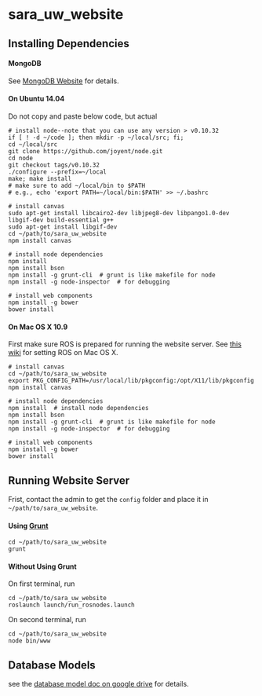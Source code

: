 # sara_uw_website

## Installing Dependencies

#### MongoDB

See [MongoDB Website](http://docs.mongodb.org/manual/installation/) for details.

#### On Ubuntu 14.04

Do not copy and paste below code, but actual

```
# install node--note that you can use any version > v0.10.32
if [ ! -d ~/code ]; then mkdir -p ~/local/src; fi;
cd ~/local/src
git clone https://github.com/joyent/node.git
cd node
git checkout tags/v0.10.32
./configure --prefix=~/local
make; make install
# make sure to add ~/local/bin to $PATH
# e.g., echo 'export PATH=~/local/bin:$PATH' >> ~/.bashrc

# install canvas
sudo apt-get install libcairo2-dev libjpeg8-dev libpango1.0-dev libgif-dev build-essential g++
sudo apt-get install libgif-dev
cd ~/path/to/sara_uw_website
npm install canvas

# install node dependencies
npm install
npm install bson
npm install -g grunt-cli  # grunt is like makefile for node
npm install -g node-inspector  # for debugging

# install web components
npm install -g bower
bower install
```

#### On Mac OS X 10.9

First make sure ROS is prepared for running the website server. See [this wiki](https://github.com/pronobis/sara/wiki/Draft-of-Installation-Instructions-for-Mac-OS-X-10.9) for setting ROS on Mac OS X.

```
# install canvas
cd ~/path/to/sara_uw_website
export PKG_CONFIG_PATH=/usr/local/lib/pkgconfig:/opt/X11/lib/pkgconfig
npm install canvas

# install node dependencies
npm install  # install node dependencies
npm install bson
npm install -g grunt-cli  # grunt is like makefile for node
npm install -g node-inspector  # for debugging

# install web components
npm install -g bower
bower install
```

## Running Website Server

Frist, contact the admin to get the `config` folder and place it in `~/path/to/sara_uw_website`.

#### Using [Grunt](http://gruntjs.com/)

```
cd ~/path/to/sara_uw_website
grunt
```

#### Without Using Grunt

On first terminal, run

```
cd ~/path/to/sara_uw_website
roslaunch launch/run_rosnodes.launch
```

On second terminal, run

```
cd ~/path/to/sara_uw_website
node bin/www
```

## Database Models

see the [database model doc on google drive](https://docs.google.com/document/d/15Mvr-qWT-urHocsiDXLwXAtiwZ0kJiqtb0C6rsN1Soo/edit?usp=sharing) for details.
